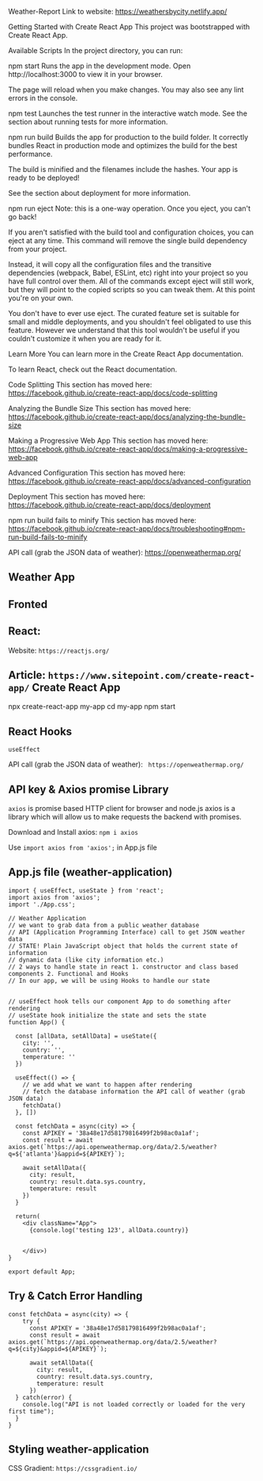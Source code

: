 Weather-Report
Link to website: https://weathersbycity.netlify.app/

Getting Started with Create React App
This project was bootstrapped with Create React App.

Available Scripts
In the project directory, you can run:

npm start
Runs the app in the development mode.
Open http://localhost:3000 to view it in your browser.

The page will reload when you make changes.
You may also see any lint errors in the console.

npm test
Launches the test runner in the interactive watch mode.
See the section about running tests for more information.

npm run build
Builds the app for production to the build folder.
It correctly bundles React in production mode and optimizes the build for the best performance.

The build is minified and the filenames include the hashes.
Your app is ready to be deployed!

See the section about deployment for more information.

npm run eject
Note: this is a one-way operation. Once you eject, you can't go back!

If you aren't satisfied with the build tool and configuration choices, you can eject at any time. This command will remove the single build dependency from your project.

Instead, it will copy all the configuration files and the transitive dependencies (webpack, Babel, ESLint, etc) right into your project so you have full control over them. All of the commands except eject will still work, but they will point to the copied scripts so you can tweak them. At this point you're on your own.

You don't have to ever use eject. The curated feature set is suitable for small and middle deployments, and you shouldn't feel obligated to use this feature. However we understand that this tool wouldn't be useful if you couldn't customize it when you are ready for it.

Learn More
You can learn more in the Create React App documentation.

To learn React, check out the React documentation.

Code Splitting
This section has moved here: https://facebook.github.io/create-react-app/docs/code-splitting

Analyzing the Bundle Size
This section has moved here: https://facebook.github.io/create-react-app/docs/analyzing-the-bundle-size

Making a Progressive Web App
This section has moved here: https://facebook.github.io/create-react-app/docs/making-a-progressive-web-app

Advanced Configuration
This section has moved here: https://facebook.github.io/create-react-app/docs/advanced-configuration

Deployment
This section has moved here: https://facebook.github.io/create-react-app/docs/deployment

npm run build fails to minify
This section has moved here: https://facebook.github.io/create-react-app/docs/troubleshooting#npm-run-build-fails-to-minify

API call (grab the JSON data of weather):
https://openweathermap.org/


Weather App
-----------

Fronted
-------

React:
------

Website: ```https://reactjs.org/```

Article: ```https://www.sitepoint.com/create-react-app/```
Create React App
----------------
npx create-react-app my-app
cd my-app
npm start

React Hooks
-----------
```useState
useEffect
```


API call (grab the JSON data of weather): ``` https://openweathermap.org/```


API key & Axios promise Library
--------------------------------
```axios``` is promise based HTTP client for browser and node.js
axios is a library which will allow us to make requests the backend with promises.

Download and Install axios: ```npm i axios```

Use ```import axios from 'axios';``` in App.js file

App.js file (weather-application)
---------------------------------

```
import { useEffect, useState } from 'react';
import axios from 'axios';
import './App.css';

// Weather Application
// we want to grab data from a public weather database
// API (Application Programming Interface) call to get JSON weather data
// STATE! Plain JavaScript object that holds the current state of information
// dynamic data (like city information etc.)
// 2 ways to handle state in react 1. constructor and class based components 2. Functional and Hooks
// In our app, we will be using Hooks to handle our state


// useEffect hook tells our component App to do something after rendering
// useState hook initialize the state and sets the state 
function App() {

  const [allData, setAllData] = useState({
    city: '',
    country: '',
    temperature: ''
  })

  useEffect(() => {
    // we add what we want to happen after rendering
    // fetch the database information the API call of weather (grab JSON data)
    fetchData()
  }, [])

  const fetchData = async(city) => {
    const APIKEY = '38a48e17d58179816499f2b98ac0a1af';
    const result = await axios.get(`https://api.openweathermap.org/data/2.5/weather?q=${'atlanta'}&appid=${APIKEY}`);
    
    await setAllData({
      city: result,
      country: result.data.sys.country,
      temperature: result
    })
  }

  return(
    <div className="App">
      {console.log('testing 123', allData.country)}
     
      
    </div>)
}

export default App;
```

Try & Catch Error Handling
--------------------------
```
const fetchData = async(city) => {
    try {
      const APIKEY = '38a48e17d58179816499f2b98ac0a1af';
      const result = await axios.get(`https://api.openweathermap.org/data/2.5/weather?q=${city}&appid=${APIKEY}`);

      await setAllData({
        city: result,
        country: result.data.sys.country,
        temperature: result
      })
  } catch(error) {
    console.log("API is not loaded correctly or loaded for the very first time");
  }
}
```


Styling weather-application
---------------------------
CSS Gradient: ``` https://cssgradient.io/ ```



